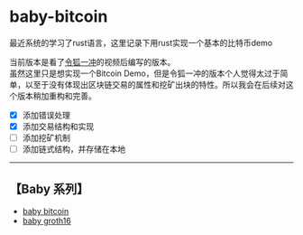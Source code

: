 # baby-bitcoin

最近系统的学习了rust语言，这里记录下用rust实现一个基本的比特币demo  

当前版本是看了[令狐一冲](https://www.bilibili.com/video/BV145411t7qp)的视频后编写的版本。  
虽然这里只是想实现一个Bitcoin Demo，但是令狐一冲的版本个人觉得太过于简单，以至于没有体现出区块链交易的属性和挖矿出块的特性。所以我会在后续对这个版本稍加重构和完善。  

- [x] 添加错误处理  
- [x] 添加交易结构和实现
- [ ] 添加挖矿机制  
- [ ] 添加链式结构，并存储在本地

-----------------------------------------

## 【Baby 系列】  

- [baby bitcoin](https://github.com/HawkeWei/baby-bitcoin)
- [baby groth16](https://github.com/HawkeWei/baby-groth16)
